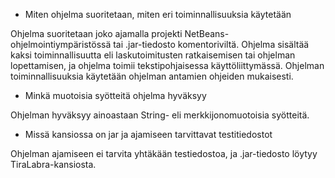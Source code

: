 - Miten ohjelma suoritetaan, miten eri toiminnallisuuksia käytetään

Ohjelma suoritetaan joko ajamalla projekti NetBeans-ohjelmointiympäristössä tai .jar-tiedosto komentoriviltä. Ohjelma sisältää kaksi toiminnallisuutta eli laskutoimitusten ratkaisemisen tai ohjelman lopettamisen, ja ohjelma toimii tekstipohjaisessa käyttöliittymässä. Ohjelman toiminnallisuuksia käytetään ohjelman antamien ohjeiden mukaisesti. 

- Minkä muotoisia syötteitä ohjelma hyväksyy

Ohjelman hyväksyy ainoastaan String- eli merkkijonomuotoisia syötteitä.

- Missä kansiossa on jar ja ajamiseen tarvittavat testitiedostot

Ohjelman ajamiseen ei tarvita yhtäkään testiedostoa, ja .jar-tiedosto löytyy TiraLabra-kansiosta.

